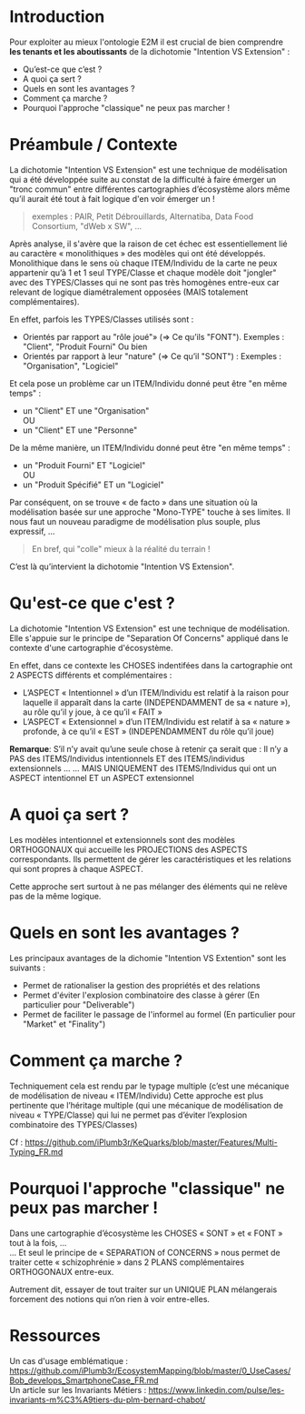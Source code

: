 Introduction
==
Pour exploiter au mieux l'ontologie E2M il est crucial de bien comprendre __les tenants et les aboutissants__ de la dichotomie "Intention VS Extension" : 
* Qu’est-ce que c’est ?
* A quoi ça sert ?
* Quels en sont les avantages ?
* Comment ça marche ?
* Pourquoi l'approche "classique" ne peux pas marcher !

Préambule / Contexte
==
La dichotomie "Intention VS Extension" est une technique de modélisation qui a été développée suite au constat de la difficulté à faire émerger un "tronc commun" entre différentes cartographies d’écosystème alors même qu’il aurait été tout à fait logique d'en voir émerger un !
> exemples : PAIR, Petit Débrouillards, Alternatiba, Data Food Consortium, "dWeb x SW", ...

Après analyse, il s'avère que la raison de cet échec est essentiellement lié au caractère « monolithiques » des modèles qui ont été développés. Monolithique dans le sens où chaque ITEM/Individu de la carte ne peux appartenir qu’à 1 et 1 seul TYPE/Classe et chaque modèle doit "jongler" avec des TYPES/Classes qui ne sont pas très homogènes entre-eux car relevant de logique diamétralement opposées (MAIS totalement complémentaires).

En effet, parfois les TYPES/Classes utilisés sont :
* Orientés par rapport au "rôle joué"» (=> Ce qu’ils "FONT"). Exemples : "Client", "Produit Fourni"
Ou bien
* Orientés par rapport à leur "nature" (=> Ce qu’il "SONT") : Exemples : "Organisation", "Logiciel"

Et cela pose un problème car un ITEM/Individu donné peut être "en même temps" : 
* un "Client" ET une "Organisation"   
OU   
* un "Client" ET une "Personne"

De la même manière, un ITEM/Individu donné peut être "en même temps" : 
* un "Produit Fourni" ET "Logiciel"   
OU   
* un "Produit Spécifié" ET un "Logiciel"

Par conséquent, on se trouve « de facto » dans une situation où la modélisation basée sur une approche "Mono-TYPE" touche à ses limites.
Il nous faut un nouveau paradigme de modélisation plus souple, plus expressif, ...
> En bref, qui "colle" mieux à la réalité du terrain !

C’est là qu’intervient la dichotomie "Intention VS Extension".

Qu'est-ce que c'est ?
==
La dichotomie "Intention VS Extension" est une technique de modélisation.    
Elle s'appuie sur le principe de "Separation Of Concerns" appliqué dans le contexte d'une cartographie d'écosystème. 

En effet, dans ce contexte les CHOSES indentifées dans la cartographie ont 2 ASPECTS différents et complémentaires : 
* L’ASPECT « Intentionnel » d’un ITEM/Individu est relatif à la raison pour laquelle il apparaît dans la carte (INDEPENDAMMENT de sa « nature »), au rôle qu’il y joue, à ce qu’il « FAIT »
* L’ASPECT « Extensionnel » d’un ITEM/Individu est relatif à sa « nature » profonde, à ce qu’il « EST » (INDEPENDAMMENT du rôle qu’il joue)


__Remarque__:
S’il n’y avait qu’une seule chose à retenir ça serait que :
Il n’y a PAS des ITEMS/Individus intentionnels ET des ITEMS/individus extensionnels ...
... MAIS UNIQUEMENT des ITEMS/Individus qui ont un ASPECT intentionnel ET un ASPECT extensionnel


A quoi ça sert ?
==
Les modèles intentionnel et extensionnels sont des modèles ORTHOGONAUX qui accueille les PROJECTIONS des ASPECTS correspondants. Ils permettent de gérer les caractéristiques et les relations qui sont propres à chaque ASPECT.

Cette approche sert surtout à ne pas mélanger des éléments qui ne relève pas de la même logique.

Quels en sont les avantages ?
==
Les principaux avantages de la dichomie "Intention VS Extention" sont les suivants :
* Permet de rationaliser la gestion des propriétés et des relations
* Permet d'éviter l'explosion combinatoire des classe à gérer (En particulier pour "Deliverable")
* Permet de faciliter le passage de l'informel au formel (En particulier pour "Market" et "Finality")

Comment ça marche ?
==
Techniquement cela est rendu par le typage multiple (c’est une mécanique de modélisation de niveau « ITEM/Individu)
Cette approche est plus pertinente que l’héritage multiple (qui une mécanique de modélisation de niveau « TYPE/Classe) qui lui ne permet pas d’éviter l’explosion combinatoire des TYPES/Classes)

Cf : https://github.com/iPlumb3r/KeQuarks/blob/master/Features/Multi-Typing_FR.md

Pourquoi l'approche "classique" ne peux pas marcher !
==
Dans une cartographie d’écosystème les CHOSES « SONT » et « FONT » tout à la fois, ...   
... Et seul le principe de « SEPARATION of CONCERNS » nous permet de traiter cette « schizophrénie » dans 2 PLANS complémentaires ORTHOGONAUX entre-eux.

Autrement dit, essayer de tout traiter sur un UNIQUE PLAN mélangerais forcement des notions qui n’on rien à voir entre-elles.


Ressources
==

Un cas d'usage emblématique : https://github.com/iPlumb3r/EcosystemMapping/blob/master/0_UseCases/Bob_develops_SmartphoneCase_FR.md   
Un article sur les Invariants Métiers : https://www.linkedin.com/pulse/les-invariants-m%C3%A9tiers-du-plm-bernard-chabot/
